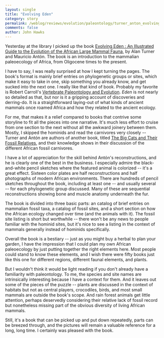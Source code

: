 ```yaml
---
layout: single 
title: "Evolving Eden" 
category: story
permalink: /weblog/reviews/evolution/paleontology/turner_anton_evolving_eden_review_2006.html
comments: false 
author: John Hawks 
---
```



<p>
Yesterday at the library I picked up the book <a href="http://www.amazon.com/exec/obidos/redirect?link_code=as2&path=ASIN/0231119445&tag=johnhawksanth-20&camp=1789&creative=9325">Evolving Eden : An Illustrated Guide to the Evolution of the African Large Mammal Fauna</a>, by Alan Turner and Mauricio Ant&oacute;n. The book is an introduction to the mammalian paleoecology of Africa, from Oligocene times to the present. 
</p>

<p>
I have to say, I was really surprised at how I kept turning the pages. The book's format is mainly brief entries on phylogenetic groups or sites, which make it easy to take in one, skip something you already know, and get sucked into the next one. I really like that kind of book. Probably my favorite is Robert Carroll's <a href="http://www.amazon.com/exec/obidos/redirect?link_code=as2&path=ASIN/0716718227&tag=johnhawksanth-20&camp=1789&creative=9325">Vertebrate Paleontology and Evolution</a>. <i>Eden</i> is not nearly so detailed as that, but nor is it a gripping account of discoveries and derring-do. It is a straightforward laying-out of what kinds of ancient mammals once roamed Africa and how they related to the ancient ecology. 
</p>

<p>
For me, that makes it a relief compared to books that contrive some storyline to fit all the pieces into one narrative. It's much less effort to cruise from one section to the next without all the awkward joinery between them. Mostly, I skipped the hominids and read the carnivores very closely -- Turner and Ant&oacute;n are authors of another book, titled <a href="http://www.amazon.com/exec/obidos/redirect?link_code=as2&path=ASIN/0231102291&tag=johnhawksanth-20&camp=1789&creative=9325">The Big Cats and Their Fossil Relatives</a>, and their knowledge shows in their discussion of the different African fossil carnivores.
</p>

<p>
I have a lot of appreciation for the skill behind Ant&oacute;n's reconstructions, and he is clearly one of the best in the business. I especially admire the black-and-white pencil sketches where the featured animal is colorized -- it's a great effect. Sixteen color plates are half reconstructions and half photographs of modern African environments. There are hundreds of pencil sketches throughout the book, including at least one -- and usually several -- for each phylogenetic group discussed. Many of these are sequential reconstructions showing bone and muscle anatomy underneath the fur. 
</p>

<p>
The book is divided into three basic parts: an catalog of brief entries on mammalian fossil taxa, a catalog of fossil sites, and a short section on how the African ecology changed over time (and the animals with it). The fossil site listing is short but worthwhile -- there won't be any news to people familiar with the hominid sites, but it's nice to see a listing in the context of mammals generally instead of hominids specifically. 
</p>

<p>
Overall the book is a bestiary -- just as you might buy a herbal to plan your garden, I have the impression that I could plan my own African paleoecology by just putting together the right elements here. Most people could stand to know these elements, and I wish there were fifty books just like this one for different regions, different faunal elements, and plants. 
</p>

<p>
But I wouldn't think it would be light reading if you don't already have a familiarity with paleontology. To me, the species and site names are intrinsically interesting because I have a context for them. And it leaves out some of the pieces of the puzzle -- plants are discussed in the context of habitats but not as central players, crocodiles, birds, and most small mammals are outside the book's scope. And rain forest animals get little attention, perhaps deservedly considering their relative lack of fossil record but nonetheless missing part of the obvious diversity of living African mammals. 
</p>

<p>
Still, it's a book that can be picked up and put down repeatedly, parts can be breezed through, and the pictures will remain a valuable reference for a long, long time. I certainly was pleased with the book. 
</p>

